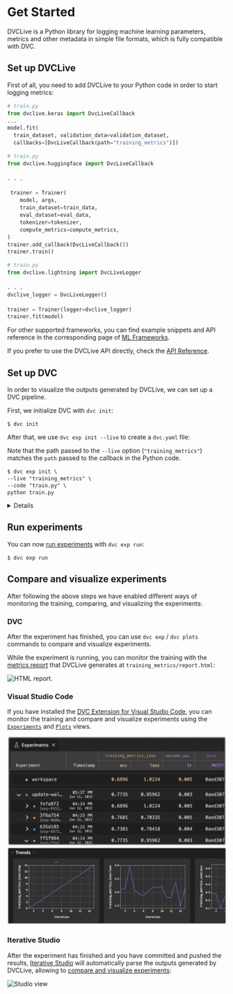 # Get Started

DVCLive is a Python library for logging machine learning parameters, metrics and
other metadata in simple file formats, which is fully compatible with DVC.

## Set up DVCLive

First of all, you need to add DVCLive to your Python code in order to start
logging metrics:

<toggle>
<tab title="Keras">

```python
# train.py
from dvclive.keras import DvcLiveCallback
...
model.fit(
  train_dataset, validation_data=validation_dataset,
  callbacks=[DvcLiveCallback(path="training_metrics")])
```

</tab>

<tab title="Hugging Face">

```python
# train.py
from dvclive.huggingface import DvcLiveCallback

. . .

 trainer = Trainer(
    model, args,
    train_dataset=train_data,
    eval_dataset=eval_data,
    tokenizer=tokenizer,
    compute_metrics=compute_metrics,
)
trainer.add_callback(DvcLiveCallback())
trainer.train()
```

</tab>
<tab title="Pytorch Lightning">

```python
# train.py
from dvclive.lightning import DvcLiveLogger

. . .
dvclive_logger = DvcLiveLogger()

trainer = Trainer(logger=dvclive_logger)
trainer.fit(model)
```

</tab>
</toggle>

For other supported frameworks, you can find example snippets and API reference
in the corresponding page of [ML Frameworks](/doc/dvclive/ml-frameworks).

If you prefer to use the DVCLive API directly, check the
[API Reference](/doc/dvclive/api-reference).

## Set up DVC

In order to visualize the outputs generated by DVCLive, we can set up a DVC
pipeline.

First, we initialize DVC with `dvc init`:

```dvc
$ dvc init
```

After that, we use `dvc exp init --live` to create a `dvc.yaml` file:

<admon type="info">

Note that the path passed to the `--live` option (`"training_metrics"`) matches
the `path` passed to the callback in the Python code.

</admon>

```dvc
$ dvc exp init \
--live "training_metrics" \
--code "train.py" \
python train.py
```

<details>

### ⚙️ Expand to see the `dvc.yaml`

The `dvc.yaml` will contain a new `train` stage using the DVCLive outputs as
`metrics` and `plots`:

```yaml
stages:
  train:
    cmd: python train.py
    deps:
      - train.py
    metrics:
      - training_metrics.json:
          cache: false
    plots:
      - training_metrics/scalars:
          cache: false
```

You can find more details about the structure of files generated by DVCLive in
the [Output folder structure](/doc/dvclive/outputs)

</details>

## Run experiments

You can now
[run experiments](/doc/user-guide/experiment-management/running-experiments)
with `dvc exp run`:

```dvc
$ dvc exp run
```

## Compare and visualize experiments

After following the above steps we have enabled different ways of monitoring the
training, comparing, and visualizing the experiments:

### DVC

After the experiment has finished, you can use `dvc exp` / `dvc plots` commands
to compare and visualize experiments.

While the experiment is running, you can monitor the training with the
[metrics report](/docs/dvclive/api-reference#metrics-report) that DVCLive
generates at `training_metrics/report.html`:

![HTML report](/img/dvclive-html.gif).

### Visual Studio Code

If you have installed the
[DVC Extension for Visual Studio Code](https://marketplace.visualstudio.com/items?itemName=Iterative.dvc),
you can monitor the training and compare and visualize experiments using the
[`Experiments`](https://github.com/iterative/vscode-dvc/blob/main/extension/resources/walkthrough/experiments-table.md)
and
[`Plots`](https://github.com/iterative/vscode-dvc/blob/main/extension/resources/walkthrough/plots.md)
views.

![Experiments view](https://github.com/iterative/vscode-dvc/raw/main/extension/resources/walkthrough/images/experiments-table.png)
![Plost view](https://github.com/iterative/vscode-dvc/raw/main/extension/resources/walkthrough/images/plots-trends.png)

### Iterative Studio

After the experiment has finished and you have committed and pushed the results,
[Iterative Studio](/doc/studio) will automatically parse the outputs generated
by DVCLive, allowing to
[compare and visualize experiments](/doc/studio/user-guide/projects-and-experiments/visualize-and-compare):

![Studio view](/img/dvclive-studio-plots.png)
